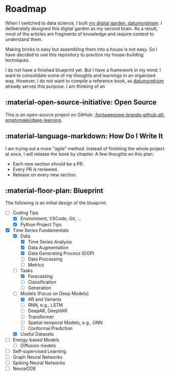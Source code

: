 # Roadmap


When I switched to data science, I built [my digital garden, datumorphism](https://datumorphism.leima.is/). I deliberately designed this digital garden as my second brain. As a result, most of the articles are fragments of knowledge and require context to understand them.

Making bricks is easy but assembling them into a house is not easy. So I have decided to use this repository to practice my house-building techniques.

I do not have a finished blueprint yet. But I have a framework in my mind: I want to consolidate some of my thoughts and learnings in an organized way. However, I do not want to compile a reference book, as [datumorphism](https://datumorphism.leima.is/) already serves this purpose. I am thinking of an

## :material-open-source-initiative: Open Source

This is an open-source project on GitHub: [:fontawesome-brands-github-alt: emptymalei/deep-learning](https://github.com/emptymalei/deep-learning).


## :material-language-markdown: How Do I Write It

I am trying out a more "agile" method. Instead of finishing the whole project at once, I will release the book by chapter. A few thoughts on this plan:

- Each new section should be a PR.
- Every PR is reviewed.
- Release on every new section.


## :material-floor-plan: Blueprint

The following is an initial design of the blueprint.

- [ ] Coding Tips
    - [x] Environment, VSCode, Git, ...
    - [x] Python Project Tips
- [x] Time Series Fundamentals
    - [x] Data
        - [x] Time Series Analysis
        - [x] Data Augmentation
        - [x] Data Generating Process (DGP)
        - [ ] Data Processing
        - [ ] Metrics
    - [ ] Tasks
        - [x] Forecasting
        - [ ] Classification
        - [ ] Generation
    - [ ] Models (Focus on Deep Models)
        - [x] AR and Variants
        - [ ] RNN, e.g., LSTM
        - [ ] DeepAR, DeepVAR
        - [ ] Transformer
        - [ ] Spatial-temporal Models, e.g., GNN
        - [ ] Conformal Prediction
    - [x] Useful Datasets
- [ ] Energy-based Models
    - [ ] Diffusion models
- [ ] Self-supervised Learning
- [ ] Graph Neural Networks
- [ ] Spiking Neural Networks
- [ ] NeuralODE

